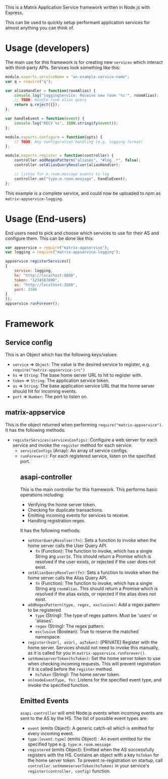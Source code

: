 This is a Matrix Application Service framework written in Node.js with Express.

This can be used to quickly setup performant application services for almost 
anything you can think of.

Usage (developers)
==================

The main use for this framework is for creating new ``services`` which interact
with third-party APIs. Services look something like this:

``` javascript
module.exports.serviceName = "an-example-service-name";
var q = require("q");

var aliasHandler = function(roomAlias) {
    console.log("loggingService: Receive new room '%s'", roomAlias);
    // TODO: Handle room alias query
    return q.reject({});
};

var handleEvent = function(event) {
    console.log("RECV %s", JSON.stringify(event));
};

module.exports.configure = function(opts) {
    // TODO: Any configuration handling (e.g. logging format)  
};

module.exports.register = function(controller) {
    controller.addRegexPattern("aliases", "#log_.*", false);
    controller.setAliasQueryResolver(aliasHandler);

    // listen for m.room.message events to log
    controller.on("type:m.room.message", handleEvent);
};
```

This example is a complete service, and could now be uploaded to npm as
``matrix-appservice-logging``.

Usage (End-users)
=================

End users need to pick and choose which services to use for their AS and
configure them. This can be done like this:

``` javascript
var appservice = require("matrix-appservice");
var logging = require("matrix-appservice-logging");

appservice.registerServices([
{
    service: logging,
    hs: "http://localhost:8008",
    token: "1234567890",
    as: "http://localhost:3500",
    port: 3500
}
]);
appservice.runForever();
```

Framework
=========

Service config
--------------
This is an Object which has the following keys/values:
 - ``service`` => ``Object``: The value is the desired service to register, e.g. ``require("matrix-appservice-irc")``
 - ``hs`` => ``String``: The base home server URL to hit to register with.
 - ``token`` => ``String``: The application service token.
 - ``as`` => ``String``: The base application service URL that the home server should hit for incoming events.
 - ``port`` => ``Number``: The port to listen on.

matrix-appservice
-----------------
This is the object returned when performing ``require("matrix-appservice")``. It has the following methods:
 - ``registerServices(servicesConfigs)``: Configure a web server for each service and invoke the ``register``
   method for each service.
   * ``serviceConfigs`` (Array<Object>): An array of service configs.
 - ``runForever()``: For each registered service, listen on the specified port.

asapi-controller
----------------
This is the main controller for this framework. This performs basic operations including:
 - Verifying the home server token.
 - Checking for duplicate transactions.
 - Emitting incoming events for services to receive.
 - Handling registration regex.

It has the following methods:
 - ``setUserQueryResolver(fn)``: Sets a function to invoke when the home server calls the User Query API.
   * ``fn`` (Function): The function to invoke, which has a single String arg ``userId``. This should return a Promise
     which is resolved if the user exists, or rejected if the user does not exist.
 - ``setAliasQueryResolver(fn)``: Sets a function to invoke when the home server calls the Alias Query API.
   * ``fn`` (Function): The function to invoke, which has a single String arg ``roomAlias``. This should return a Promise
     which is resolved if the alias exists, or rejected if the alias does not exist.
 - ``addRegexPattern(type, regex, exclusive)``: Add a regex pattern to be registered.
   * ``type`` (String): The type of regex pattern. Must be 'users' or 'aliases'.
   * ``regex`` (String): The regex pattern.
   * ``exclusive`` (Boolean): True to reserve the matched namespace.
 - ``register(hsUrl, asUrl, asToken)``: [PRIVATE] Register with the home server. Services should not need to
   invoke this manually, as it is called for you in ``matrix-appservice.runForever()``.
 - ``setHomeserverToken(hsToken)``: Set the home server token to use when checking incoming requests. This will
   prevent registration if it is called before the ``register`` method.
   * ``hsToken`` (String): The home server token.
 - ``on(nodeEventType, fn)``: Listens for the specified event type, and invoke the specified function.


Emitted Events
--------------
``asapi-controller`` will emit Node.js events when incoming events are sent to the AS by the HS. The list of possible event types are:
 - ``event`` (emits Object): A generic catch-all which is emitted for every incoming event.
 - ``type:[event.type]`` (emits Object) : An event emitted for the specified type e.g. ``type:m.room.message``
 - ``registered`` (emits Object): Emitted when the AS successfully registers with the HS. Contains an object with
   a key ``hsToken`` for the home server token. To prevent re-registration on startup, call
  ``controller.setHomeserverToken(hsToken)`` in your service's ``register(controller, config)`` function.
